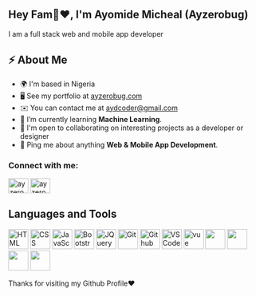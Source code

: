 
<h2>Hey Fam👋❤️, I'm Ayomide Micheal <span>(Ayzerobug)</span></h2>
<p>I am a full stack web and mobile app developer</p>



<h2>⚡️ About Me</h2>

<ul>
  <li>🌍 I'm based in Nigeria</li>
  <li>🖥️ See my portfolio at <a href='ayzerobug.com'>ayzerobug.com</a></li>
  <li>✉️  You can contact me at <a href='mailto:aydcoder@gmail.com'>aydcoder@gmail.com</a></li>
  <li>🔭 I’m currently learning <strong>Machine Learning</strong>. </li>
  <li>🤝  I'm open to collaborating on interesting projects as a developer or designer</li>
  <li>💬 Ping me about anything <strong>Web & Mobile App Development</strong>.</li>
</ul>

<h3 align="left">Connect with me:</h3>
<p align="left">
<a href="https://twitter.com/ayzerobug" target="blank"><img align="center" src="https://raw.githubusercontent.com/rahuldkjain/github-profile-readme-generator/master/src/images/icons/Social/twitter.svg" alt="ayzerobug" height="30" width="40" /></a>
<a href="https://instagram.com/ay_zerobug" target="blank"><img align="center" src="https://raw.githubusercontent.com/rahuldkjain/github-profile-readme-generator/master/src/images/icons/Social/instagram.svg" alt="ayzerobug" height="30" width="40" /></a>
</p>


<h2> Languages and Tools </h2>
<p align="left">
    <img src="https://cdn.jsdelivr.net/gh/devicons/devicon/icons/html5/html5-original.svg" alt="HTML" height="40" width="40" />
  <img src="https://cdn.jsdelivr.net/gh/devicons/devicon/icons/css3/css3-original.svg" alt="CSS" height="40" width="40"/>
  <img src="https://cdn.jsdelivr.net/gh/devicons/devicon/icons/javascript/javascript-original.svg" alt="JavaScript" height="40" width="40"/>
  <img src="https://cdn.jsdelivr.net/gh/devicons/devicon/icons/bootstrap/bootstrap-original.svg" alt="Bootstrap" height="40" width="40"/>
   <img src="https://cdn.jsdelivr.net/gh/devicons/devicon/icons/jquery/jquery-original.svg" alt="JQuery" height="40" width="40"/>
  <img src="https://cdn.jsdelivr.net/gh/devicons/devicon/icons/git/git-original.svg" alt="Git" height="40" width="40"/>
  <img src="https://cdn.jsdelivr.net/gh/devicons/devicon/icons/mysql/mysql-original.svg" alt="Github" height="40" width="40"/>
  <img src="https://cdn.jsdelivr.net/gh/devicons/devicon/icons/flutter/flutter-original.svg" alt="VSCode" height="40" width="40"/>
  <img src="https://cdn.jsdelivr.net/gh/devicons/devicon/icons/vuejs/vuejs-original.svg" alt="vue" width="40" height="40" />
  <img src="https://cdn.jsdelivr.net/gh/devicons/devicon/icons/firebase/firebase-plain.svg" width="40" height="40" />
  <img src="https://cdn.jsdelivr.net/gh/devicons/devicon/icons/npm/npm-original-wordmark.svg" width="40" height="40" />
  <img src="https://cdn.jsdelivr.net/gh/devicons/devicon/icons/php/php-original.svg" width="40" height="40" />
  <img src="https://cdn.jsdelivr.net/gh/devicons/devicon/icons/laravel/laravel-plain.svg" width="40" height="40" />
</p>

<p> Thanks for visiting my Github Profile❤️ </p>
